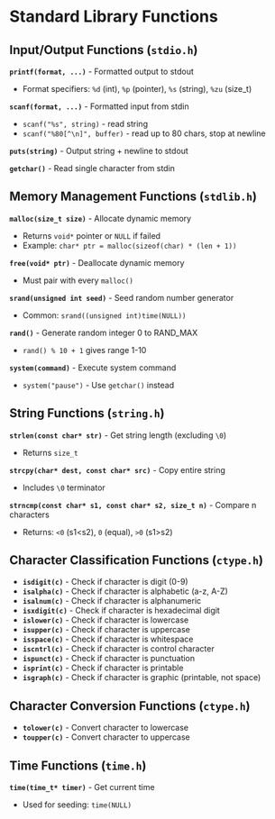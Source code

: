 # Standard Library Functions

## Input/Output Functions (`stdio.h`)

**`printf(format, ...)`** - Formatted output to stdout

  - Format specifiers: `%d` (int), `%p` (pointer), `%s` (string), `%zu` (size_t)
  
**`scanf(format, ...)`** - Formatted input from stdin

  - `scanf("%s", string)` - read string
  - `scanf("%80[^\n]", buffer)` - read up to 80 chars, stop at newline
  
**`puts(string)`** - Output string + newline to stdout

**`getchar()`** - Read single character from stdin

## Memory Management Functions (`stdlib.h`)

**`malloc(size_t size)`** - Allocate dynamic memory

  - Returns `void*` pointer or `NULL` if failed
  - Example: `char* ptr = malloc(sizeof(char) * (len + 1))`
  
**`free(void* ptr)`** - Deallocate dynamic memory

  - Must pair with every `malloc()`
  
**`srand(unsigned int seed)`** - Seed random number generator

  - Common: `srand((unsigned int)time(NULL))`
  
**`rand()`** - Generate random integer 0 to RAND_MAX

  - `rand() % 10 + 1` gives range 1-10
  
**`system(command)`** - Execute system command

  - `system("pause")` - Use `getchar()` instead

## String Functions (`string.h`)

**`strlen(const char* str)`** - Get string length (excluding `\0`)

  - Returns `size_t`
  
**`strcpy(char* dest, const char* src)`** - Copy entire string

  - Includes `\0` terminator
  
**`strncmp(const char* s1, const char* s2, size_t n)`** - Compare n characters

  - Returns: `<0` (s1<s2), `0` (equal), `>0` (s1>s2)

## Character Classification Functions (`ctype.h`)

- **`isdigit(c)`** - Check if character is digit (0-9)
- **`isalpha(c)`** - Check if character is alphabetic (a-z, A-Z)
- **`isalnum(c)`** - Check if character is alphanumeric
- **`isxdigit(c)`** - Check if character is hexadecimal digit
- **`islower(c)`** - Check if character is lowercase
- **`isupper(c)`** - Check if character is uppercase
- **`isspace(c)`** - Check if character is whitespace
- **`iscntrl(c)`** - Check if character is control character
- **`ispunct(c)`** - Check if character is punctuation
- **`isprint(c)`** - Check if character is printable
- **`isgraph(c)`** - Check if character is graphic (printable, not space)

## Character Conversion Functions (`ctype.h`)

- **`tolower(c)`** - Convert character to lowercase
- **`toupper(c)`** - Convert character to uppercase

## Time Functions (`time.h`)

**`time(time_t* timer)`** - Get current time

  - Used for seeding: `time(NULL)`
